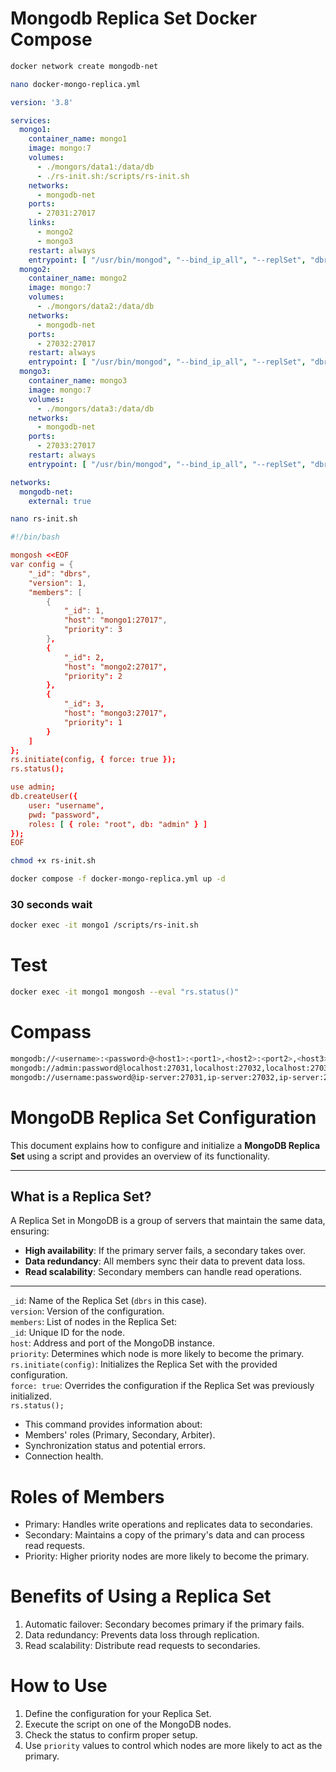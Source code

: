 # Mongodb Replica Set Docker Compose
```bash
docker network create mongodb-net
```
```bash
nano docker-mongo-replica.yml
```
```yml
version: '3.8'

services:
  mongo1:
    container_name: mongo1
    image: mongo:7
    volumes:
      - ./mongors/data1:/data/db
      - ./rs-init.sh:/scripts/rs-init.sh
    networks:
      - mongodb-net
    ports:
      - 27031:27017
    links:
      - mongo2
      - mongo3
    restart: always
    entrypoint: [ "/usr/bin/mongod", "--bind_ip_all", "--replSet", "dbrs" ]
  mongo2:
    container_name: mongo2
    image: mongo:7
    volumes:
      - ./mongors/data2:/data/db
    networks:
      - mongodb-net
    ports:
      - 27032:27017
    restart: always
    entrypoint: [ "/usr/bin/mongod", "--bind_ip_all", "--replSet", "dbrs" ]
  mongo3:
    container_name: mongo3
    image: mongo:7
    volumes:
      - ./mongors/data3:/data/db
    networks:
      - mongodb-net
    ports:
      - 27033:27017
    restart: always
    entrypoint: [ "/usr/bin/mongod", "--bind_ip_all", "--replSet", "dbrs" ]

networks:
  mongodb-net:
    external: true
```
```bash
nano rs-init.sh
```
```conf
#!/bin/bash

mongosh <<EOF
var config = {
    "_id": "dbrs",
    "version": 1,
    "members": [
        {
            "_id": 1,
            "host": "mongo1:27017",
            "priority": 3
        },
        {
            "_id": 2,
            "host": "mongo2:27017",
            "priority": 2
        },
        {
            "_id": 3,
            "host": "mongo3:27017",
            "priority": 1
        }
    ]
};
rs.initiate(config, { force: true });
rs.status();

use admin;
db.createUser({
    user: "username",
    pwd: "password",
    roles: [ { role: "root", db: "admin" } ]
});
EOF
```
```bash
chmod +x rs-init.sh
```
```bash
docker compose -f docker-mongo-replica.yml up -d
```
### 30 seconds wait
```bash
docker exec -it mongo1 /scripts/rs-init.sh
```
# Test
```bash
docker exec -it mongo1 mongosh --eval "rs.status()"
```
# Compass
```bash
mongodb://<username>:<password>@<host1>:<port1>,<host2>:<port2>,<host3>:<port3>/?replicaSet=<replicaSetName>&authSource=admin
mongodb://admin:password@localhost:27031,localhost:27032,localhost:27033/?replicaSet=dbrs&authSource=admin
mongodb://username:password@ip-server:27031,ip-server:27032,ip-server:27033/?replicaSet=dbrs&authSource=admin
```
# MongoDB Replica Set Configuration

This document explains how to configure and initialize a **MongoDB Replica Set** using a script and provides an overview of its functionality.

---

## **What is a Replica Set?**
A Replica Set in MongoDB is a group of servers that maintain the same data, ensuring:
- **High availability**: If the primary server fails, a secondary takes over.
- **Data redundancy**: All members sync their data to prevent data loss.
- **Read scalability**: Secondary members can handle read operations.

---
`_id`: Name of the Replica Set (`dbrs` in this case). \
`version`: Version of the configuration. \
`members`: List of nodes in the Replica Set: \
`_id`: Unique ID for the node. \
`host`: Address and port of the MongoDB instance. \
`priority`: Determines which node is more likely to become the primary. \
`rs.initiate(config)`: Initializes the Replica Set with the provided configuration. \
`force: true`: Overrides the configuration if the Replica Set was previously initialized. \
`rs.status();`
- This command provides information about:
- Members' roles (Primary, Secondary, Arbiter).
- Synchronization status and potential errors.
- Connection health.
# Roles of Members
- Primary: Handles write operations and replicates data to secondaries.
- Secondary: Maintains a copy of the primary's data and can process read requests.
- Priority: Higher priority nodes are more likely to become the primary.
# Benefits of Using a Replica Set
1. Automatic failover: Secondary becomes primary if the primary fails.
2. Data redundancy: Prevents data loss through replication.
3. Read scalability: Distribute read requests to secondaries.
# How to Use
1. Define the configuration for your Replica Set.
2. Execute the script on one of the MongoDB nodes.
3. Check the status to confirm proper setup.
4. Use `priority` values to control which nodes are more likely to act as the primary.
